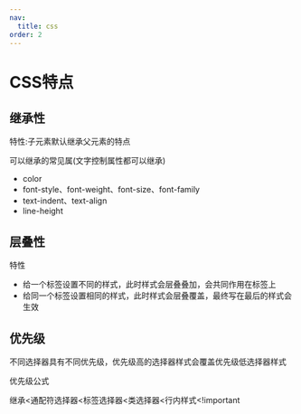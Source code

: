 ```yaml
---
nav:
  title: css
order: 2
---
```

# CSS特点

## 继承性

特性:子元素默认继承父元素的特点

可以继承的常见属(文字控制属性都可以继承)

+ color
+ font-style、font-weight、font-size、font-family
+ text-indent、text-align
+ line-height

## 层叠性

特性

+ 给一个标签设置不同的样式，此时样式会层叠叠加，会共同作用在标签上
+ 给同一个标签设置相同的样式，此时样式会层叠覆盖，最终写在最后的样式会生效

## 优先级

不同选择器具有不同优先级，优先级高的选择器样式会覆盖优先级低选择器样式

优先级公式

继承<通配符选择器<标签选择器<类选择器<行内样式<!important